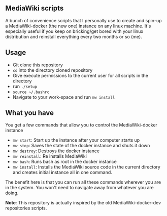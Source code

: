 ## MediaWiki scripts

A bunch of convenience scripts that I personally use to create and spin-up a MediaWiki-docker (the new one) instance on any linux machine. It's especially useful if you keep on bricking/get bored with your linux distribution and reinstall everything every two months or so (me).

## Usage

* Git clone this repository
* `cd` into the directory cloned repository
* Give execute permissions to the current user for all scripts in the directory
* run `./setup`
* `source ~/.bashrc`
* Navigate to your work-space and run `mw install`
## What you have
You get a few commands that allow you to control the MediaWiki-docker instance
* `mw start`: Start up the instance after your computer starts up
* `mw stop`: Saves the state of the docker instance and shuts it down
* `mw destroy`: Destroys the docker instance
* `mw reinstall`: Re installs MediaWiki
* `mw bash`: Runs bash as root in the docker instance
* `mw install`: Installs the MediaWiki source code in the current directory and creates initial instance all in one command.

The benefit here is that you can run all these commands wherever you are in the system. You won't need to navigate away from whatever you are doing.

**Note**: This repository is actually inspired by the old MediaWiki-docker-dev repositories scripts.
